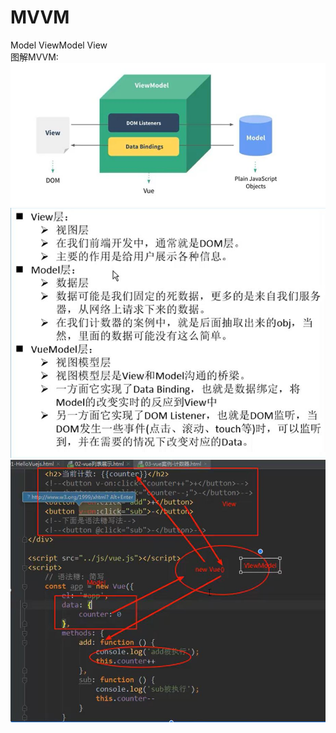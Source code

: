 # MVVM
Model ViewModel View<br/>
图解MVVM:
![Alt text](./img/mvvm.jpg)
![Alt text](./img/MVVM1.jpg)
![Alt text](./img/MVVM2.jpg)